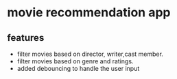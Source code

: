 # movie recommendation app

## features

* filter movies based on director, writer,cast member.
* filter movies based on genre and ratings.
* added debouncing to handle the user input
